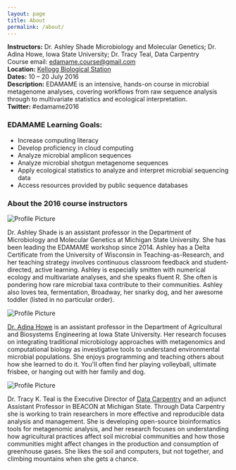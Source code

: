 ```yaml
---
layout: page
title: About
permalink: /about/
---
```


**Instructors:**  Dr. Ashley Shade  Microbiology and Molecular Genetics; Dr. Adina Howe, Iowa State University;  Dr. Tracy Teal, Data Carpentry  
Course email:  [edamame.course@gmail.com](mailto:edamame.course@gmail.com)   
**Location:** [Kellogg Biological Station](http://www.kbs.msu.edu)  
**Dates:**  10 – 20 July 2016  
**Description:**  EDAMAME is an intensive, hands-on course in microbial metagenome analyses, covering workflows from raw sequence analysis through to multivariate statistics and ecological interpretation.  
**Twitter:**  #edamame2016

### EDAMAME Learning Goals:

* Increase computing literacy
* Develop proficiency in cloud computing
* Analyze microbial amplicon sequences
* Analyze microbial shotgun metagenome sequences
* Apply ecological statistics to analyze and interpret microbial sequencing data
* Access resources provided by public sequence databases

### About the 2016 course instructors

<img src="{{ site.baseurl }}/assets/shade.jpg" title="Profile Picture" class="profile">

Dr. Ashley Shade is an assistant professor in the Department of Microbiology and Molecular Genetics at Michigan State University.  She has been leading the EDAMAME workshop since 2014.  Ashley has a Delta Certificate from the University of Wisconsin in Teaching-as-Research, and her teaching strategy involves continuous classroom feedback and student-directed, active learning.  Ashley is especially smitten with numerical ecology and multivariate analyses, and she speaks fluent R.  She often is pondering how rare microbial taxa contribute to their communities.  Ashley also loves tea, fermentation, Broadway, her snarky dog, and her awesome toddler (listed in no particular order).  

<img src="{{ site.baseurl }}/assets/howe.jpg" title="Profile Picture" class="profile">

[Dr. Adina Howe](http://www.germslab.org) is an assistant professor in the
Department of Agricultural and Biosystems Engineering at Iowa State
University.  Her research focuses on integrating traditional
microbiology approaches with metagenomics and computational biology as
investigative tools to understand environmental microbial populations.
She enjoys programming and teaching others about how she learned to do
it.  You'll often find her playing volleyball, ultimate frisbee, or hanging out with her family and dog.

<img src="{{ site.baseurl }}/assets/teal.jpg" title="Profile Picture" class="profile">

Dr. Tracy K. Teal is the Executive Director of [Data Carpentry](http://www.datacarpentry.org) and an adjunct Assistant Professor in BEACON at Michigan State.
Through Data Carpentry she is working to train researchers in more effective
and reproducible data analysis and management. She is developing open-source 
bioinformatics tools for metagenomic analysis, and her research focuses on
understanding how agricultural practices 
affect soil microbial communities and how those communities might affect 
changes in the production and consumption of greenhouse gases. She likes 
the soil and computers, but not together, and climbing mountains when she
gets a chance.
